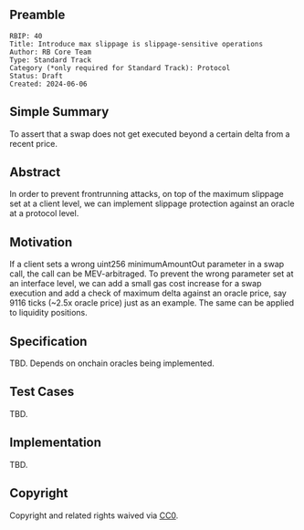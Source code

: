 ## Preamble

    RBIP: 40
    Title: Introduce max slippage is slippage-sensitive operations
    Author: RB Core Team
    Type: Standard Track
    Category (*only required for Standard Track): Protocol
    Status: Draft
    Created: 2024-06-06

## Simple Summary

To assert that a swap does not get executed beyond a certain delta from a recent price.


## Abstract

In order to prevent frontrunning attacks, on top of the maximum slippage set at a client level, we can implement slippage protection against an oracle at a protocol level.

## Motivation

If a client sets a wrong uint256 minimumAmountOut parameter in a swap call, the call can be MEV-arbitraged.
To prevent the wrong parameter set at an interface level, we can add a small gas cost increase for a swap execution and add a check of maximum delta against an oracle price, say 9116 ticks (~2.5x oracle price) just as an example.
The same can be applied to liquidity positions.

## Specification
TBD. Depends on onchain oracles being implemented.

## Test Cases
TBD.

## Implementation
TBD.


## Copyright

Copyright and related rights waived via [CC0](https://creativecommons.org/publicdomain/zero/1.0/).

